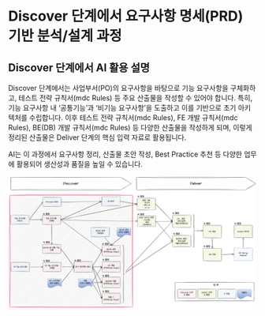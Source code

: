# Discover 단계에서 요구사항 명세(PRD) 기반 분석/설계 과정

## Discover 단계에서 AI 활용 설명

Discover 단계에서는 사업부서(PO)의 요구사항을 바탕으로 기능 요구사항을 구체화하고, 테스트 전략 규칙서(mdc Rules) 등 주요 산출물을 작성할 수 있어야 합니다. 특히, 기능 요구사항 내 ‘공통기능’과 ‘비기능 요구사항’을 도출하고 이를 기반으로 초기 아키텍처를 수립합니다. 이후 테스트 전략 규칙서(mdc Rules), FE 개발 규칙서(mdc Rules), BE(DB) 개발 규칙서(mdc Rules) 등 다양한 산출물을 작성하게 되며, 이렇게 정리된 산출물은 Deliver 단계의 핵심 입력 자료로 활용됩니다.

AI는 이 과정에서 요구사항 정리, 산출물 초안 작성, Best Practice 추천 등 다양한 업무에 활용되어 생산성과 품질을 높일 수 있습니다.

![](../attachments/discover-prd.png)
